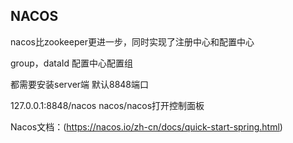 ## NACOS

nacos比zookeeper更进一步，同时实现了注册中心和配置中心

group，dataId 配置中心配置组

都需要安装server端 默认8848端口

127.0.0.1:8848/nacos nacos/nacos打开控制面板

Nacos文档：(https://nacos.io/zh-cn/docs/quick-start-spring.html)
